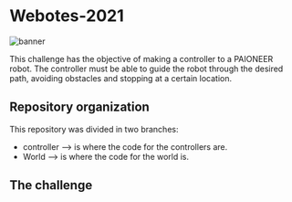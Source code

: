 # Webotes-2021

![banner](https://user-images.githubusercontent.com/79165532/174826023-6f9b388b-36e1-412d-8620-2b2e11671143.png)

This challenge has the objective of making a controller to a PAIONEER robot.
The controller must be able to guide the robot through the desired path, avoiding obstacles and stopping at a certain location.

## Repository organization 
This repository was divided in two branches:

- controller --> is where the code for the controllers are.
- World --> is where the code for the world is.

## The challenge 




